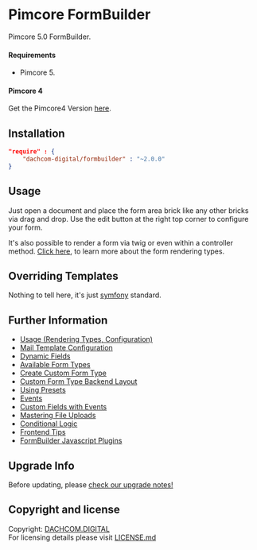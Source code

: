 # Pimcore FormBuilder
Pimcore 5.0 FormBuilder.

#### Requirements
* Pimcore 5.

#### Pimcore 4 
Get the Pimcore4 Version [here](https://github.com/dachcom-digital/pimcore-formbuilder/tree/pimcore4).

## Installation

```json
"require" : {
    "dachcom-digital/formbuilder" : "~2.0.0"
}
```

## Usage
Just open a document and place the form area brick like any other bricks via drag and drop. 
Use the edit button at the right top corner to configure your form.

It's also possible to render a form via twig or even within a controller method. [Click here](docs/0_Usage.md), to learn more about the form rendering types.

## Overriding Templates
Nothing to tell here, it's just [symfony](https://symfony.com/doc/current/templating/overriding.html) standard.

## Further Information
- [Usage (Rendering Types, Configuration)](docs/0_Usage.md)
- [Mail Template Configuration](docs/10_MailTemplates.md)
- [Dynamic Fields](docs/20_AjaxForms.md)
- [Available Form Types](docs/30_FormTypes.md)
- [Create Custom Form Type](docs/40_CustomFormType.md)
- [Custom Form Type Backend Layout](docs/50_CustomFormTypeBackendLayout.md)
- [Using Presets](docs/60_Presets.md)
- [Events](docs/70_Events.md)
- [Custom Fields with Events](docs/71_CustomFields.md)
- [Mastering File Uploads](docs/80_FileUpload.md)
- [Conditional Logic](docs/81_ConditionalLogic.md)
- [Frontend Tips](docs/90_FrontendTips.md)
- [FormBuilder Javascript Plugins](docs/91_Javascript.md)

## Upgrade Info
Before updating, please [check our upgrade notes!](UPGRADE.md)

## Copyright and license
Copyright: [DACHCOM.DIGITAL](http://dachcom-digital.ch)  
For licensing details please visit [LICENSE.md](LICENSE.md)  
